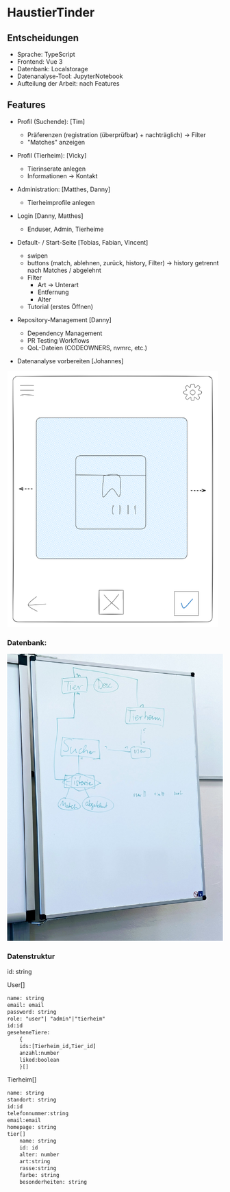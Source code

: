 # HaustierTinder

## Entscheidungen
* Sprache: TypeScript
* Frontend: Vue 3
* Datenbank: Localstorage
* Datenanalyse-Tool: JupyterNotebook
* Aufteilung der Arbeit: nach Features

## Features
* Profil (Suchende): [Tim]
    - Präferenzen (registration (überprüfbar) + nachträglich) 
        -> Filter
    - "Matches" anzeigen
* Profil (Tierheim): [Vicky]
    - Tierinserate anlegen
    - Informationen -> Kontakt

* Administration: [Matthes, Danny]
    - Tierheimprofile anlegen
 
* Login [Danny, Matthes]
    - Enduser, Admin, Tierheime

* Default- / Start-Seite [Tobias, Fabian, Vincent]
    - swipen
    - buttons (match, ablehnen, zurück, history, Filter)
      -> history getrennt nach Matches / abgelehnt 
    - Filter
        * Art -> Unterart
        * Entfernung
        * Alter
    - Tutorial (erstes Öffnen)
 
* Repository-Management [Danny]
    - Dependency Management
    - PR Testing Workflows
    - QoL-Dateien (CODEOWNERS, nvmrc, etc.)
 
* Datenanalyse vorbereiten [Johannes]

![](assets/mockup.png)

### Datenbank:
![](assets/datenbank.jpg)

### Datenstruktur

id: string

User[]

    name: string
    email: email
    password: string
    role: "user"| "admin"|"tierheim"
    id:id
    geseheneTiere:
        {
        ids:[Tierheim_id,Tier_id]
        anzahl:number
        liked:boolean
        }[]

Tierheim[]

    name: string
    standort: string
    id:id
    telefonnummer:string
    email:email
    homepage: string
    tier[]
        name: string
        id: id
        alter: number
        art:string
        rasse:string
        farbe: string
        besonderheiten: string
        


